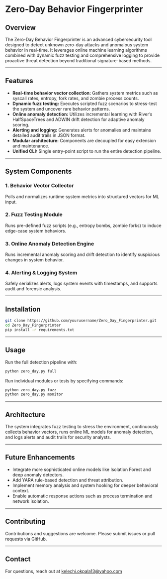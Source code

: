 
# Zero-Day Behavior Fingerprinter

## Overview
The Zero-Day Behavior Fingerprinter is an advanced cybersecurity tool designed to detect unknown zero-day attacks and anomalous system behavior in real-time. It leverages online machine learning algorithms combined with dynamic fuzz testing and comprehensive logging to provide proactive threat detection beyond traditional signature-based methods.

---

## Features
- **Real-time behavior vector collection:** Gathers system metrics such as syscall rates, entropy, fork rates, and zombie process counts.
- **Dynamic fuzz testing:** Executes scripted fuzz scenarios to stress-test the system and uncover rare behavior patterns.
- **Online anomaly detection:** Utilizes incremental learning with River’s HalfSpaceTrees and ADWIN drift detection for adaptive anomaly scoring.
- **Alerting and logging:** Generates alerts for anomalies and maintains detailed audit trails in JSON format.
- **Modular architecture:** Components are decoupled for easy extension and maintenance.
- **Unified CLI:** Single entry-point script to run the entire detection pipeline.

---

## System Components

### 1. Behavior Vector Collector
Polls and normalizes runtime system metrics into structured vectors for ML input.

### 2. Fuzz Testing Module
Runs pre-defined fuzz scripts (e.g., entropy bombs, zombie forks) to induce edge-case system behaviors.

### 3. Online Anomaly Detection Engine
Runs incremental anomaly scoring and drift detection to identify suspicious changes in system behavior.

### 4. Alerting & Logging System
Safely serializes alerts, logs system events with timestamps, and supports audit and forensic analysis.

---

## Installation

```bash
git clone https://github.com/yourusername/Zero_Day_Fingerprinter.git
cd Zero_Day_Fingerprinter
pip install -r requirements.txt
```

---

## Usage

Run the full detection pipeline with:

```bash
python zero_day.py full
```

Run individual modules or tests by specifying commands:

```bash
python zero_day.py fuzz
python zero_day.py monitor
```

---

## Architecture

The system integrates fuzz testing to stress the environment, continuously collects behavior vectors, runs online ML models for anomaly detection, and logs alerts and audit trails for security analysts.

---

## Future Enhancements

- Integrate more sophisticated online models like Isolation Forest and deep anomaly detectors.
- Add YARA rule-based detection and threat attribution.
- Implement memory analysis and system hooking for deeper behavioral context.
- Enable automatic response actions such as process termination and network isolation.

---

## Contributing

Contributions and suggestions are welcome. Please submit issues or pull requests via GitHub.


---

## Contact

For questions, reach out at kelechi.okpala13@yahoo.com
